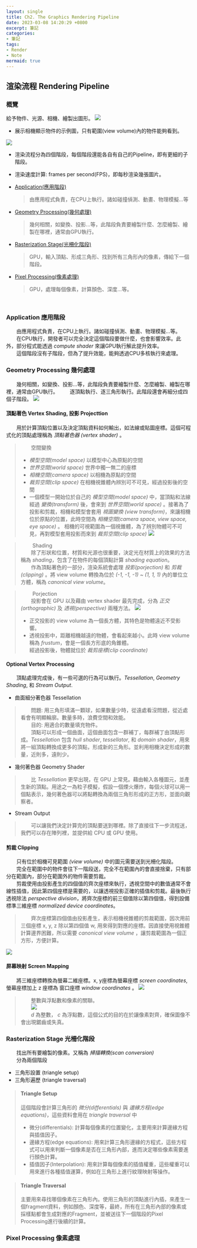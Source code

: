 ```yaml
---
layout: single
title: Ch2. The Graphics Rendering Pipeline
date: 2023-03-08 14:20:29 +0800
excerpt: 筆記
categories:
- 筆記
tags:
- Render
- Note
mermaid: true
---
```


## 渲染流程 Rendering Pipeline
### 概覽
給予物件、光源、相機、繪製出圖形。
![](/assets/imgs/Notes/RealTimeRendering/ch2/CameraAndObjects.png)
* 展示相機顯示物件的示例圖，只有範圍(view volume)內的物件能夠看到。

![](/assets/imgs/Notes/RealTimeRendering/ch2/Pipeline.png)
* 渲染流程分為四個階段，每個階段還能各自有自己的Pipeline，即有更細的子階段。

* 渲染速度計算: frames per second(FPS)，即每秒渲染幾張圖片。

* [Application(應用階段)](#application-應用階段)
    > 由應用程式負責，在CPU上執行。諸如碰撞偵測、動畫、物理模擬...等
* [Geometry Processing(幾何處理)](#geometry-processing-幾何處理)
    > 幾何相關，如變換、投影...等，此階段負責要繪製什麼、怎麼繪製、繪製在哪裡，通常由GPU執行。
* [Rasterization Stage(光柵化階段)](#rasterization-stage-光柵化階段)
    > GPU，輸入頂點、形成三角形、找到所有三角形內的像素，傳給下一個階段。
* [Pixel Processing(像素處理)](#pixel-processing-像素處理)
    > GPU，處理每個像素，計算顏色、深度...等。

</br>

### Application 應用階段
&emsp;&emsp;由應用程式負責，在CPU上執行。諸如碰撞偵測、動畫、物理模擬...等。
&emsp;&emsp;在CPU執行，開發者可以完全決定這個階段要做什麼，也會影響效率。此外，部分程式能透過 *compute shader* 來讓GPU執行解此提升效率。  
&emsp;&emsp;這個階段沒有子階段，但為了提升效能，能夠透過CPU多核執行來處理。

### Geometry Processing 幾何處理
&emsp;&emsp;幾何相關，如變換、投影...等，此階段負責要繪製什麼、怎麼繪製、繪製在哪裡，通常由GPU執行。
&emsp;&emsp;逐頂點執行、逐三角形執行。此階段還會再細分成四個子階段。
![](/assets/imgs/Notes/RealTimeRendering/ch2/Geometry.png)

#### 頂點著色 Vertex Shading, 投影 Projecttion

&emsp;&emsp;用於計算頂點位置以及決定頂點資料如何輸出，如法線或貼圖座標。這個可程式化的頂點處理稱為 *頂點著色器 (vertex shader)* 。  
  
> &emsp;&emsp;空間變換
> * *模型空間(model space)* 以模型中心為原點的空間
> * *世界空間(world space)* 世界中獨一無二的座標
> * *相機空間(camera space)* 以相機為原點的空間
> * *裁剪空間(clip space)* 在相機視錐體內辨別可不可見，經過投影後的空間
> * 一個模型一開始位於自己的 *模型空間(model space)* 中，當頂點和法線經過 *變換(transform)* 後，會來到 *世界空間(world space)* 。接著為了投影和剪裁，相機和模型會套用 *視圖變換 (view transform)*，來讓相機位於原點的位置，此時空間為 *相機空間(camera space, view space, eye space)* 。 相機的可視範圍為一個視錐體，為了辨別物體可不可見，再對模型套用投影而來到 *裁剪空間(clip space)*
![](/assets/imgs/Notes/RealTimeRendering/ch2/Transform.png)

> &emsp;&emsp; Shading  
> &emsp;&emsp;除了形狀和位置，材質和光源也很重要，決定光在材質上的效果的方法稱為 *shading*，包含了在物件的每個頂點計算 *shading equation*。  
> &emsp;&emsp;作為頂點著色的一部分，渲染系統會處理 *投影(porjection)* 和 *剪裁(clipping)* 。將 view volume 轉換為位於 *(-1, -1, -1) ~ (1, 1, 1)* 內的單位立方體，稱為 *canonical view volume*。  

> &emsp;&emsp; Porjection  
> &emsp;&emsp;投影會在 GPU 以及藉由 vertex shader 最先完成，分為 *正交(orthographic)* 及 *透視(perspective)* 兩種方法。
![](/assets/imgs/Notes/RealTimeRendering/ch2/Projection.png)  
> * 正交投影的 view volume 為一個長方體，其特色是物體遠近不受影響。
> * 透視投影中，距離相機越遠的物體，會看起來越小。此時 view volume 稱為 *frustum*，會是一個長方形底的角錐體。  
經過投影後，物體就位於 *裁剪座標(clip coordinate)*  
  
####  Optional Vertex Processing  
&emsp;&emsp;頂點處理完成後，有一些可選的行為可以執行。*Tessellation*, *Geometry Shading*, 和 *Stream Output*. 
* 曲面細分著色器 Tessellation
> &emsp;&emsp;問題: 用三角形填滿一顆球，如果數量少時，從遠處看沒問題，從近處看會有明顯輪廓。數量多時，浪費空間和效能。  
> &emsp;&emsp;目的: 用適合的數量填充物件。  
> &emsp;&emsp;頂點可以形成一個曲面，這個曲面包含一群補丁，每群補丁由頂點形成。*Tessellation* 包含 *hull shader*, *tessellator*, 和 *domain shader*，用來將一組頂點轉換成更多的頂點，形成新的三角形。並利用相機決定形成的數量，近則多，遠則少。 

* 幾何著色器 Geometry Shader
> &emsp;&emsp;比 *Tessellation* 更早出現，在 GPU 上常見。藉由輸入各種圖元，並產生新的頂點。用途之一為粒子模擬，假設一個煙火爆炸，每個火球可以用一個點表示，幾何著色器可以將點轉換為兩個三角形形成的正方形，並面向觀察者。

* Stream Output
> &emsp;&emsp;可以讓我們決定計算完的頂點要送到哪裡。除了直接往下一步流程送，我們可以存在陣列裡，並提供給 CPU 或 GPU 使用。

#### 剪裁 Clipping
&emsp;&emsp;只有位於相機可見範圍 *(view volume)* 中的圖元需要送到光柵化階段。  
&emsp;&emsp;完全在範圍中的物件會往下一階段送，完全不在範圍內的會直接捨棄，只有部分在範圍內，部分在範圍外的物件需要剪裁。  
&emsp;&emsp;剪裁使用由投影產生的四個值的齊次座標來執行，透視空間中的數值通常不會線性插值，因此第四個座標是需要的，以讓透視投影正確的插值和剪裁。最後執行透視除法 *perspective division*，將齊次座標的前三個值除以第四個值，得到設備標準三維座標 *normalized device coordinates*。
> &emsp;&emsp;齊次座標第四個值由投影產生，表示相機視錐體的剪裁範圍，因次用前三個座標 x, y, z 除以第四個值 w, 用來得到對應的座標。因直接使用視錐體計算邊界困難，所以需要 *canonical view volume* ，讓剪裁範圍為一個正方形，方便計算。 

![](/assets/imgs/Notes/RealTimeRendering/ch2/Clipping.png)   

#### 屏幕映射 Screen Mapping  
&emsp;&emsp;將三維座標轉換為螢幕二維座標。x, y座標為螢幕座標 *screen coordinates*, 螢幕座標加上 z 座標為 窗口座標 *window coordinates* 。
![](/assets/imgs/Notes/RealTimeRendering/ch2/ScreenMapping.png) 
> &emsp;&emsp;整數與浮點數和像素的關聯。  
> &emsp;&emsp;![](/assets/imgs/Notes/RealTimeRendering/ch2/Formula.png)  
> &emsp;&emsp;*d* 為整數， *c* 為浮點數，這個公式的目的在於讓像素對齊，確保圖像不會出現鋸齒或失真。

### Rasterization Stage 光柵化階段
&emsp;&emsp;找出所有要繪製的像素。又稱為 *掃描轉換(scan conversion)*  
&emsp;&emsp;分為兩個階段  
* 三角形設置 (triangle setup)
* 三角形遍歷 (triangle traversal)
> #### Triangle Setup  
> 這個階段會計算三角形的 *微分(differentials)* 與 *邊緣方程(edge equations)*，這些資料會用在 *triangle traversal* 中
> * 微分(differentials): 計算每個像素的位置變化，主要用來計算邊緣方程與插值因子。
> * 邊緣方程(edge equations): 用來計算三角形邊緣的方程式，這些方程式可以用來判斷一個像素是否在三角形內部，進而決定哪些像素需要進行顏色計算。
> * 插值因子(Interpolation): 用來計算每個像素的插值權重，這些權重可以用來進行各種插值運算，例如在三角形上進行紋理映射等操作。  

> #### Triangle Traversal
> 主要用來尋找哪個像素在三角形內。使用三角形的頂點進行內插，來產生一個fragment資料，例如顏色、深度等，最終，所有在三角形內部的像素或採樣點都會生成對應的Fragment，並被送往下一個階段的Pixel Processing進行後續的計算。

### Pixel Processing 像素處理
 



